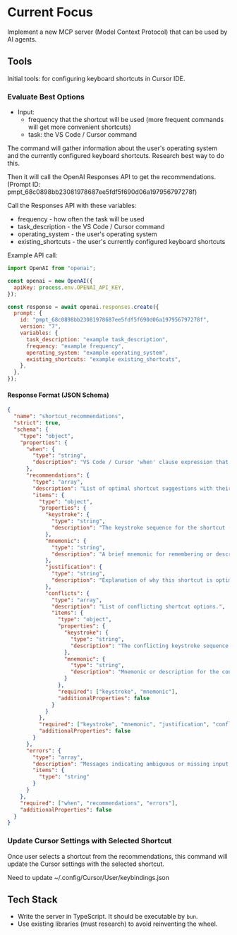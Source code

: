 # Current Focus

Implement a new MCP server (Model Context Protocol) that can be used by AI agents.

## Tools

Initial tools: for configuring keyboard shortcuts in Cursor IDE.

### Evaluate Best Options

- Input:
  - frequency that the shortcut will be used (more frequent commands will get more convenient shortcuts)
  - task: the VS Code / Cursor command

The command will gather information about the user's operating system and the currently configured keyboard shortcuts. Research best way to do this.

Then it will call the OpenAI Responses API to get the recommendations. (Prompt ID: pmpt_68c0898bb23081978687ee5fdf5f690d06a197956797278f)

Call the Responses API with these variables:

- frequency - how often the task will be used
- task_description - the VS Code / Cursor command
- operating_system - the user's operating system
- existing_shortcuts - the user's currently configured keyboard shortcuts

Example API call:

```js
import OpenAI from "openai";

const openai = new OpenAI({
  apiKey: process.env.OPENAI_API_KEY,
});

const response = await openai.responses.create({
  prompt: {
    id: "pmpt_68c0898bb23081978687ee5fdf5f690d06a197956797278f",
    version: "7",
    variables: {
      task_description: "example task_description",
      frequency: "example frequency",
      operating_system: "example operating_system",
      existing_shortcuts: "example existing_shortcuts",
    },
  },
});
```

#### Response Format (JSON Schema)

```json
{
  "name": "shortcut_recommendations",
  "strict": true,
  "schema": {
    "type": "object",
    "properties": {
      "when": {
        "type": "string",
        "description": "VS Code / Cursor 'when' clause expression that determines when a keyboard shortcut is active."
      },
      "recommendations": {
        "type": "array",
        "description": "List of optimal shortcut suggestions with their details and conflicts.",
        "items": {
          "type": "object",
          "properties": {
            "keystroke": {
              "type": "string",
              "description": "The keystroke sequence for the shortcut (e.g., Ctrl+S)."
            },
            "mnemonic": {
              "type": "string",
              "description": "A brief mnemonic for remembering or describing the shortcut."
            },
            "justification": {
              "type": "string",
              "description": "Explanation of why this shortcut is optimal."
            },
            "conflicts": {
              "type": "array",
              "description": "List of conflicting shortcut options.",
              "items": {
                "type": "object",
                "properties": {
                  "keystroke": {
                    "type": "string",
                    "description": "The conflicting keystroke sequence."
                  },
                  "mnemonic": {
                    "type": "string",
                    "description": "Mnemonic or description for the conflicting shortcut."
                  }
                },
                "required": ["keystroke", "mnemonic"],
                "additionalProperties": false
              }
            }
          },
          "required": ["keystroke", "mnemonic", "justification", "conflicts"],
          "additionalProperties": false
        }
      },
      "errors": {
        "type": "array",
        "description": "Messages indicating ambiguous or missing input (empty if none).",
        "items": {
          "type": "string"
        }
      }
    },
    "required": ["when", "recommendations", "errors"],
    "additionalProperties": false
  }
}
```

### Update Cursor Settings with Selected Shortcut

Once user selects a shortcut from the recommendations, this command will update the Cursor settings with the selected shortcut.

Need to update ~/.config/Cursor/User/keybindings.json

## Tech Stack

- Write the server in TypeScript. It should be executable by `bun`.
- Use existing libraries (must research) to avoid reinventing the wheel.
